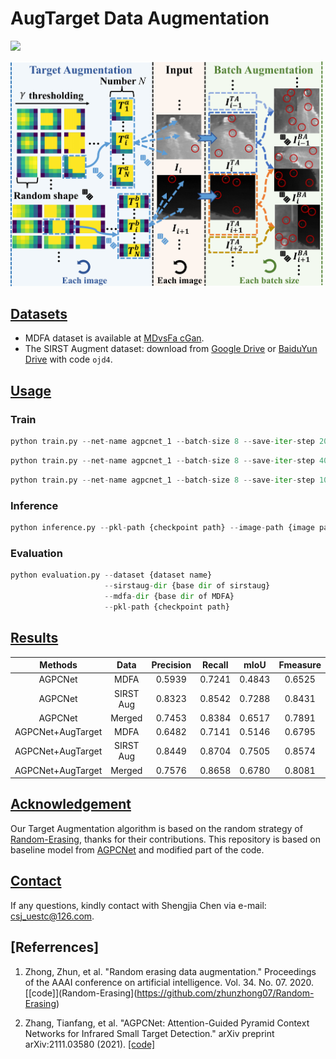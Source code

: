 # AugTarget Data Augmentation

![](https://img.shields.io/badge/language-PyTorch-blue.svg?style=flat-square)

<img src="AugTarget.png" width="500px">

## [Datasets](#AugTarget)

- MDFA dataset is available at [MDvsFa cGan](https://github.com/wanghuanphd/MDvsFA_cGAN).
- The SIRST Augment dataset: download from [Google Drive](https://drive.google.com/file/d/13hhEwYHU19oxanXYf-wUpZ7JtiwY8LuT/view?usp=sharing) or [BaiduYun Drive](https://pan.baidu.com/s/1c35pADjPhkAcLwmU-u0RBA) with code `ojd4`.

## [Usage](#AugTarget)

### Train
```python
python train.py --net-name agpcnet_1 --batch-size 8 --save-iter-step 20 --dataset mdfa --learning-rate 0.05
```

```python
python train.py --net-name agpcnet_1 --batch-size 8 --save-iter-step 40 --dataset sirstaug --learning-rate 0.1
```

```python
python train.py --net-name agpcnet_1 --batch-size 8 --save-iter-step 100 --dataset merged --learning-rate 0.05
```

### Inference

```python
python inference.py --pkl-path {checkpoint path} --image-path {image path}
```

### Evaluation
```python
python evaluation.py --dataset {dataset name} 
                     --sirstaug-dir {base dir of sirstaug}
                     --mdfa-dir {base dir of MDFA}
                     --pkl-path {checkpoint path}
```


## [Results](#AugTarget)

| Methods | Data      | Precision | Recall | mIoU   | Fmeasure | AUC    | Download | 
| :---:   | :---:     | :---:     | :---:  | :---:  | :---:    | :---:  | :---:    |
| AGPCNet | MDFA      | 0.5939    | 0.7241 | 0.4843 | 0.6525   | 0.8682 | [model](./baseline/mdfa_mIoU-0.4843_fmeasure-0.6525.pkl) |
| AGPCNet | SIRST Aug | 0.8323    | 0.8542 | 0.7288 | 0.8431   | 0.9344 | [model](./baseline/sirstaug_mIoU-0.7288_fmeasure-0.8431.pkl) |
| AGPCNet | Merged    | 0.7453    | 0.8384 | 0.6517 | 0.7891   | 0.9194 | [model](./baseline/merged_mIoU-0.6517_fmeasure-0.7891.pkl) |
| AGPCNet+AugTarget | MDFA      | 0.6482    | 0.7141 | 0.5146 | 0.6795   | 0.8699 | [model](./result/mdfa/mdfa_AugTarget.pkl) |
| AGPCNet+AugTarget  | SIRST Aug | 0.8449    | 0.8704 | 0.7505 | 0.8574   | 0.9378 | [model](./result/sirstaug/sirstaug_AugTarget.pkl) |
| AGPCNet+AugTarget  | Merged    | 0.7576    | 0.8658 | 0.6780 | 0.8081   | 0.9395 | [model](./result/merged/merged_AugTarget.pkl) |

## [Acknowledgement](#AugTarget)
Our Target Augmentation algorithm is based on the random strategy of [Random-Erasing](https://github.com/zhunzhong07/Random-Erasing), thanks for their contributions.
This repository is based on baseline model from [AGPCNet](https://github.com/Tianfang-Zhang/AGPCNet) and modified part of the code.


## [Contact](#AugTarget)
If any questions, kindly contact with Shengjia Chen via e-mail: csj_uestc@126.com.

## [Referrences]

1. Zhong, Zhun, et al. "Random erasing data augmentation." Proceedings of the AAAI conference on artificial intelligence. Vol. 34. No. 07. 2020. [[code]](Random-Erasing](https://github.com/zhunzhong07/Random-Erasing) 

2. Zhang, Tianfang, et al. "AGPCNet: Attention-Guided Pyramid Context Networks for Infrared Small Target Detection." arXiv preprint arXiv:2111.03580 (2021). [[code]](https://github.com/Tianfang-Zhang/AGPCNet)






